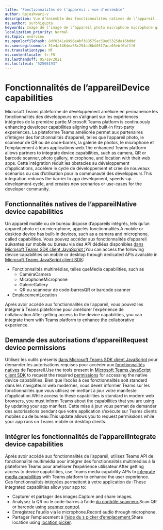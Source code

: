 ```yaml
---
title: 'Fonctionnalités de l’appareil : vue d’ensemble'
author: Rajeshwari-v
description: Vue d’ensemble des fonctionnalités natives de l’appareil.
ms.author: surbhigupta
keywords: Image de l’image de l’appareil photo microphone microphone qr code code-barres analyser les fonctionnalités natives d’autorisations de l’appareil
localization_priority: Normal
ms.topic: overview
ms.openlocfilehash: 8df8341e8996e4bf380575ac59e05325da16bd0d
ms.sourcegitcommit: 51e4a1464ea58c254ad6bd0317aca03ebf6bf1f6
ms.translationtype: MT
ms.contentlocale: fr-FR
ms.lasthandoff: 05/19/2021
ms.locfileid: "52566193"
---
```

# <a name="device-capabilities"></a><span data-ttu-id="52302-104">Fonctionnalités de l’appareil</span><span class="sxs-lookup"><span data-stu-id="52302-104">Device capabilities</span></span>

<span data-ttu-id="52302-105">Microsoft Teams plateforme de développement améliore en permanence les fonctionnalités des développeurs en s’alignant sur les expériences intégrées de la première partie.</span><span class="sxs-lookup"><span data-stu-id="52302-105">Microsoft Teams platform is continuously enhancing developer capabilities aligning with built-in first-party experiences.</span></span> <span data-ttu-id="52302-106">La plateforme Teams améliorée permet aux partenaires d’intégrer des fonctionnalités d’appareil, telles que l’appareil photo, le scanneur de QR ou de code-barres, la galerie de photos, le microphone et l’emplacement à leurs applications web.</span><span class="sxs-lookup"><span data-stu-id="52302-106">The enhanced Teams platform allows partners to integrate device capabilities, such as camera, QR or barcode scanner, photo gallery, microphone, and location with their web apps.</span></span> <span data-ttu-id="52302-107">Cette intégration réduit les obstacles au développement d’applications, accélère le cycle de développement et crée de nouveaux scénarios ou cas d’utilisation pour la communauté des développeurs.</span><span class="sxs-lookup"><span data-stu-id="52302-107">This integration reduces the barrier to app development, speeds-up development-cycle, and creates new scenarios or use-cases for the developer community.</span></span>

## <a name="native-device-capabilities"></a><span data-ttu-id="52302-108">Fonctionnalités natives de l’appareil</span><span class="sxs-lookup"><span data-stu-id="52302-108">Native device capabilities</span></span>

<span data-ttu-id="52302-109">Un appareil mobile ou de bureau dispose d’appareils intégrés, tels qu’un appareil photo et un microphone, appelés fonctionnalités.</span><span class="sxs-lookup"><span data-stu-id="52302-109">A mobile or desktop device has built-in devices, such as a camera and microphone, called capabilities.</span></span> <span data-ttu-id="52302-110">Vous pouvez accéder aux fonctionnalités d’appareil suivantes sur mobile ou bureau via des API dédiées disponibles [dans Microsoft Teams SDK client JavaScript :](/javascript/api/overview/msteams-client?view=msteams-client-js-latest&preserve-view=true)</span><span class="sxs-lookup"><span data-stu-id="52302-110">You can access the following device capabilities on mobile or desktop through dedicated APIs available in [Microsoft Teams JavaScript client SDK](/javascript/api/overview/msteams-client?view=msteams-client-js-latest&preserve-view=true):</span></span>
* <span data-ttu-id="52302-111">Fonctionnalités multimédias, telles que</span><span class="sxs-lookup"><span data-stu-id="52302-111">Media capabilities, such as</span></span>
    * <span data-ttu-id="52302-112">Caméra</span><span class="sxs-lookup"><span data-stu-id="52302-112">Camera</span></span>
    * <span data-ttu-id="52302-113">Microphone</span><span class="sxs-lookup"><span data-stu-id="52302-113">Microphone</span></span>
    * <span data-ttu-id="52302-114">Galerie</span><span class="sxs-lookup"><span data-stu-id="52302-114">Gallery</span></span>
    * <span data-ttu-id="52302-115">QR ou scanneur de code-barres</span><span class="sxs-lookup"><span data-stu-id="52302-115">QR or barcode scanner</span></span>
* <span data-ttu-id="52302-116">Emplacement</span><span class="sxs-lookup"><span data-stu-id="52302-116">Location</span></span>

<span data-ttu-id="52302-117">Après avoir accédé aux fonctionnalités de l’appareil, vous pouvez les intégrer à Teams plateforme pour améliorer l’expérience de collaboration.</span><span class="sxs-lookup"><span data-stu-id="52302-117">After getting access to the device capabilities, you can integrate them with Teams platform to enhance the collaborative experience.</span></span> 

## <a name="request-device-permissions"></a><span data-ttu-id="52302-118">Demande des autorisations d’appareil</span><span class="sxs-lookup"><span data-stu-id="52302-118">Request device permissions</span></span>

<span data-ttu-id="52302-119">Utilisez les outils présents [dans Microsoft Teams SDK client JavaScript](/javascript/api/overview/msteams-client?view=msteams-client-js-latest&preserve-view=true) pour demander les autorisations requises pour accéder aux [fonctionnalités natives](native-device-permissions.md) de l’appareil.</span><span class="sxs-lookup"><span data-stu-id="52302-119">Use the tools present in [Microsoft Teams JavaScript client SDK](/javascript/api/overview/msteams-client?view=msteams-client-js-latest&preserve-view=true) to request the required  [permissions](native-device-permissions.md) for accessing the native device capabilities.</span></span> <span data-ttu-id="52302-120">Bien que l’accès à ces fonctionnalités soit standard dans les navigateurs web modernes, vous devez informer Teams sur les fonctionnalités que vous utilisez en mettant à jour votre manifeste d’application.</span><span class="sxs-lookup"><span data-stu-id="52302-120">While access to these capabilities is standard in modern web browsers, you must inform Teams about the capabilities that you are using by updating your app manifest.</span></span> <span data-ttu-id="52302-121">Cette mise à jour vous permet de demander des autorisations pendant que votre application s’exécute sur Teams clients mobiles ou de bureau.</span><span class="sxs-lookup"><span data-stu-id="52302-121">This update allows you to request permissions while your app runs on Teams mobile or desktop clients.</span></span>
 
 ## <a name="integrate-device-capabilities"></a><span data-ttu-id="52302-122">Intégrer les fonctionnalités de l’appareil</span><span class="sxs-lookup"><span data-stu-id="52302-122">Integrate device capabilities</span></span>

<span data-ttu-id="52302-123">Après avoir accédé aux fonctionnalités de l’appareil, [](mobile-camera-image-permissions.md) utilisez Teams API de fonctionnalité multimédia pour intégrer des fonctionnalités multimédias à la plateforme Teams pour améliorer l’expérience utilisateur.</span><span class="sxs-lookup"><span data-stu-id="52302-123">After getting access to device capabilities, use Teams media capability APIs to [integrate media capabilities](mobile-camera-image-permissions.md) with Teams platform to enhance the user experience.</span></span> <span data-ttu-id="52302-124">Ces fonctionnalités intégrées permettent à votre application de :</span><span class="sxs-lookup"><span data-stu-id="52302-124">These integrated capabilities allow your app to:</span></span>

* <span data-ttu-id="52302-125">Capturer et partager des images.</span><span class="sxs-lookup"><span data-stu-id="52302-125">Capture and share images.</span></span>
* <span data-ttu-id="52302-126">Analysez la QR ou le code-barres à l’aide [du contrôle scanneur.](qr-barcode-scanner-capability.md)</span><span class="sxs-lookup"><span data-stu-id="52302-126">Scan QR or barcode using [scanner control](qr-barcode-scanner-capability.md).</span></span>
* <span data-ttu-id="52302-127">Enregistrez l’audio via le microphone.</span><span class="sxs-lookup"><span data-stu-id="52302-127">Record audio through microphone.</span></span>
* <span data-ttu-id="52302-128">Partager l’emplacement à [l’aide du s picker d’emplacement.](location-capability.md)</span><span class="sxs-lookup"><span data-stu-id="52302-128">Share location using [location picker](location-capability.md).</span></span>
